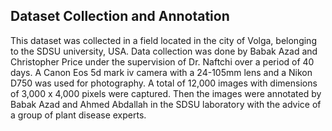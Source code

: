 ## Dataset Collection and Annotation

This dataset was collected in a field located in the city of Volga, belonging to the SDSU university, USA. Data collection was done by Babak Azad and Christopher Price under the supervision of Dr. Naftchi over a period of 40 days. A Canon Eos 5d mark iv camera with a 24-105mm lens and a Nikon D750 was used for photography. A total of 12,000 images with dimensions of 3,000 x 4,000 pixels were captured. Then the images were annotated by Babak Azad and Ahmed Abdallah in the SDSU laboratory with the advice of a group of plant disease experts.
